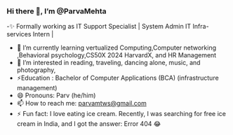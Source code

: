 ### Hi there 👋, I’m @ParvaMehta 

-✨ Formally working as IT Support Specialist | System Admin IT Infra-services Intern |
- 🌱 I’m currently learning vertualized Computing,Computer networking ,Behavioral psychology,CS50X 2024 HarvardX, and HR Management
- 👀 I’m interested in reading, traveling, dancing alone, music, and photography,
- ⚡Education :  Bachelor of Computer Applications (BCA)  (infrastructure management)
- 😄 Pronouns: Parv (he/him)
- 📫 How to reach me: parvamtws@gmail.com
- ⚡ Fun fact: I love eating ice cream. Recently, I was searching for free ice cream in India, and I got the answer: Error 404 😂

      
    
<!--
**ParvaMehta/ParvaMehta** is a ✨ special ✨ repository because its `README.md` (this file) appears on your GitHub profile.
-->

